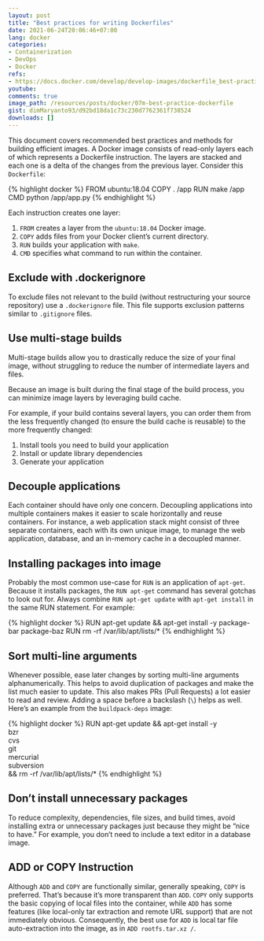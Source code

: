 ```yaml
---
layout: post
title: "Best practices for writing Dockerfiles"
date: 2021-06-24T20:06:46+07:00
lang: docker
categories:
- Containerization
- DevOps
- Docker
refs: 
- https://docs.docker.com/develop/develop-images/dockerfile_best-practices/
youtube: 
comments: true
image_path: /resources/posts/docker/07m-best-practice-dockerfile
gist: dimMaryanto93/d92bd18da1c73c230d7762361f738524
downloads: []
---
```



This document covers recommended best practices and methods for building efficient images. A Docker image consists of read-only layers each of which represents a Dockerfile instruction. The layers are stacked and each one is a delta of the changes from the previous layer. Consider this `Dockerfile`:

{% highlight docker %}
FROM ubuntu:18.04
COPY . /app
RUN make /app
CMD python /app/app.py
{% endhighlight %}

Each instruction creates one layer:

1. `FROM` creates a layer from the `ubuntu:18.04` Docker image.
2. `COPY` adds files from your Docker client’s current directory.
3. `RUN` builds your application with `make`.
4. `CMD` specifies what command to run within the container.

## Exclude with .dockerignore

To exclude files not relevant to the build (without restructuring your source repository) use a `.dockerignore` file. This file supports exclusion patterns similar to `.gitignore` files.

## Use multi-stage builds

Multi-stage builds allow you to drastically reduce the size of your final image, without struggling to reduce the number of intermediate layers and files.

Because an image is built during the final stage of the build process, you can minimize image layers by leveraging build cache.

For example, if your build contains several layers, you can order them from the less frequently changed (to ensure the build cache is reusable) to the more frequently changed:

1. Install tools you need to build your application
2. Install or update library dependencies
3. Generate your application

## Decouple applications

Each container should have only one concern. Decoupling applications into multiple containers makes it easier to scale horizontally and reuse containers. For instance, a web application stack might consist of three separate containers, each with its own unique image, to manage the web application, database, and an in-memory cache in a decoupled manner.

## Installing packages into image

Probably the most common use-case for `RUN` is an application of `apt-get`. Because it installs packages, the `RUN apt-get` command has several gotchas to look out for. Always combine `RUN apt-get update` with `apt-get install` in the same RUN statement. For example:

{% highlight docker %}
RUN apt-get update && apt-get install -y package-bar package-baz 
RUN rm -rf /var/lib/apt/lists/*
{% endhighlight %}

## Sort multi-line arguments

Whenever possible, ease later changes by sorting multi-line arguments alphanumerically. This helps to avoid duplication of packages and make the list much easier to update. This also makes PRs (Pull Requests) a lot easier to read and review. Adding a space before a backslash (`\`) helps as well. Here’s an example from the `buildpack-deps` image:

{% highlight docker %}
RUN apt-get update && apt-get install -y \
  bzr \
  cvs \
  git \
  mercurial \
  subversion \
  && rm -rf /var/lib/apt/lists/*
{% endhighlight %}

## Don’t install unnecessary packages

To reduce complexity, dependencies, file sizes, and build times, avoid installing extra or unnecessary packages just because they might be “nice to have.” For example, you don’t need to include a text editor in a database image.

## ADD or COPY Instruction

Although `ADD` and `COPY` are functionally similar, generally speaking, `COPY` is preferred. That’s because it’s more transparent than `ADD`. `COPY` only supports the basic copying of local files into the container, while `ADD` has some features (like local-only tar extraction and remote URL support) that are not immediately obvious. Consequently, the best use for `ADD` is local tar file auto-extraction into the image, as in `ADD rootfs.tar.xz /`.
